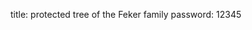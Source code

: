 title: protected tree of the Feker family
password: 12345

<div style="display: inline-block;position:absolute;top: 0;left: 0;width: 100%;overflow: visible">
<svg id="FT-main"></svg>
</div>

<script id="familytree-lang" src="../../assets/javascripts/familytree_en.js" defer></script>
<script id="familytree-data">
{{ include_file('gramps/data.js') }}
</script>